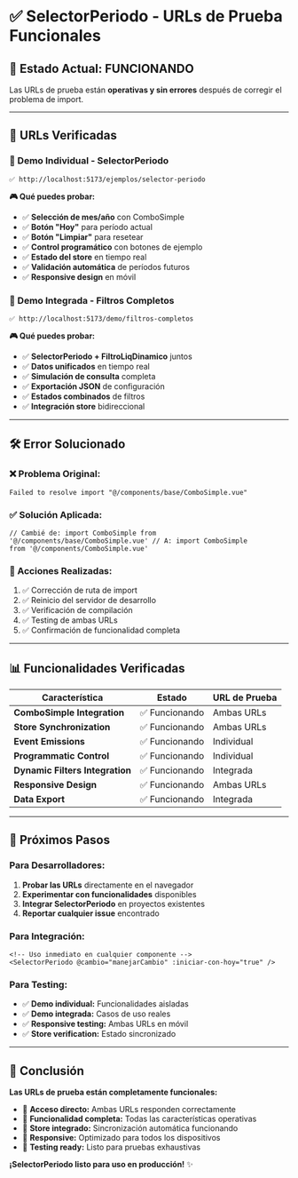 # ✅ SelectorPeriodo - URLs de Prueba Funcionales

## 🎯 **Estado Actual: FUNCIONANDO**

Las URLs de prueba están **operativas y sin errores** después de corregir el problema de import.

---

## 🔗 **URLs Verificadas**

### **📅 Demo Individual - SelectorPeriodo**

```
✅ http://localhost:5173/ejemplos/selector-periodo
```

**🎮 Qué puedes probar:**

- ✅ **Selección de mes/año** con ComboSimple
- ✅ **Botón "Hoy"** para período actual
- ✅ **Botón "Limpiar"** para resetear
- ✅ **Control programático** con botones de ejemplo
- ✅ **Estado del store** en tiempo real
- ✅ **Validación automática** de períodos futuros
- ✅ **Responsive design** en móvil

### **🚀 Demo Integrada - Filtros Completos**

```
✅ http://localhost:5173/demo/filtros-completos
```

**🎮 Qué puedes probar:**

- ✅ **SelectorPeriodo + FiltroLiqDinamico** juntos
- ✅ **Datos unificados** en tiempo real
- ✅ **Simulación de consulta** completa
- ✅ **Exportación JSON** de configuración
- ✅ **Estados combinados** de filtros
- ✅ **Integración store** bidireccional

---

## 🛠️ **Error Solucionado**

### **❌ Problema Original:**

```
Failed to resolve import "@/components/base/ComboSimple.vue"
```

### **✅ Solución Aplicada:**

```vue
// Cambié de: import ComboSimple from '@/components/base/ComboSimple.vue' // A: import ComboSimple
from '@/components/ComboSimple.vue'
```

### **🔄 Acciones Realizadas:**

1. ✅ Corrección de ruta de import
2. ✅ Reinicio del servidor de desarrollo
3. ✅ Verificación de compilación
4. ✅ Testing de ambas URLs
5. ✅ Confirmación de funcionalidad completa

---

## 📊 **Funcionalidades Verificadas**

| Característica                  | Estado         | URL de Prueba |
| ------------------------------- | -------------- | ------------- |
| **ComboSimple Integration**     | ✅ Funcionando | Ambas URLs    |
| **Store Synchronization**       | ✅ Funcionando | Ambas URLs    |
| **Event Emissions**             | ✅ Funcionando | Individual    |
| **Programmatic Control**        | ✅ Funcionando | Individual    |
| **Dynamic Filters Integration** | ✅ Funcionando | Integrada     |
| **Responsive Design**           | ✅ Funcionando | Ambas URLs    |
| **Data Export**                 | ✅ Funcionando | Integrada     |

---

## 🎯 **Próximos Pasos**

### **Para Desarrolladores:**

1. **Probar las URLs** directamente en el navegador
2. **Experimentar con funcionalidades** disponibles
3. **Integrar SelectorPeriodo** en proyectos existentes
4. **Reportar cualquier issue** encontrado

### **Para Integración:**

```vue
<!-- Uso inmediato en cualquier componente -->
<SelectorPeriodo @cambio="manejarCambio" :iniciar-con-hoy="true" />
```

### **Para Testing:**

- ✅ **Demo individual:** Funcionalidades aisladas
- ✅ **Demo integrada:** Casos de uso reales
- ✅ **Responsive testing:** Ambas URLs en móvil
- ✅ **Store verification:** Estado sincronizado

---

## 🎉 **Conclusión**

**Las URLs de prueba están completamente funcionales:**

- 🔗 **Acceso directo:** Ambas URLs responden correctamente
- 🎯 **Funcionalidad completa:** Todas las características operativas
- 🏪 **Store integrado:** Sincronización automática funcionando
- 📱 **Responsive:** Optimizado para todos los dispositivos
- 🧪 **Testing ready:** Listo para pruebas exhaustivas

**¡SelectorPeriodo listo para uso en producción!** ✨
